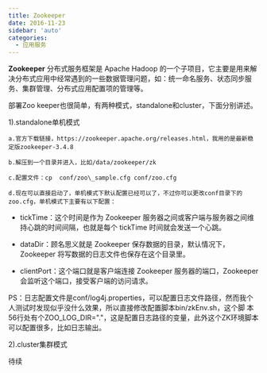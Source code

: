 ```yaml
---
title: Zookeeper
date: 2016-11-23
sidebar: 'auto'
categories:
  - 应用服务
---
```


**Zookeeper** 分布式服务框架是 Apache Hadoop 的一个子项目，它主要是用来解决分布式应用中经常遇到的一些数据管理问题，如：统一命名服务、状态同步服务、集群管理、分布式应用配置项的管理等。

部署Zoo keeper也很简单，有两种模式，standalone和cluster，下面分别讲述。  

1\).standalone单机模式

    a.官方下载链接，https://zookeeper.apache.org/releases.html，我用的是最新稳定版zookeeper-3.4.8

    b.解压到一个目录并进入，比如/data/zookeeper/zk  

    c.配置文件：cp  conf/zoo\_sample.cfg conf/zoo.cfg

    d.现在可以直接启动了，单机模式下默认配置已经可以了，不过你可以更改conf目录下的zoo.cfg，单机模式下主要有以下配置：

- tickTime：这个时间是作为 Zookeeper 服务器之间或客户端与服务器之间维持心跳的时间间隔，也就是每个 tickTime 时间就会发送一个心跳。

- dataDir：顾名思义就是 Zookeeper 保存数据的目录，默认情况下，Zookeeper 将写数据的日志文件也保存在这个目录里。

- clientPort：这个端口就是客户端连接 Zookeeper 服务器的端口，Zookeeper 会监听这个端口，接受客户端的访问请求。


PS：日志配置文件是conf/log4j.properties，可以配置日志文件路径，然而我个人测试时发现似乎没什么效果，所以直接修改配置脚本bin/zkEnv.sh，这个脚 本56行处有个ZOO\_LOG\_DIR="."，这是配置日志路径的变量，此外这个ZK环境脚本可以配置很多，比如日志输出。  


2\).cluster集群模式

待续
